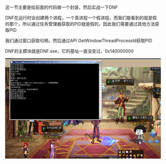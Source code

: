 这一节主要是给前面的代码做一个封装，然后实战一下DNF

DNF在运行时会创建两个进程，一个真进程一个假进程，而我们能看到的就是假的那个，所以通过任务管理器获取的PID就是假的，因此我们需要通过其他方法获取PID

我们通过窗口获取句柄，然后通过API GetWindowThreadProcessId获取PID

DNF的主模块就是DNF.exe，它的基址一直没变过，0x140000000

![](https://raw.githubusercontent.com/Whitebird0/tuchuang/master/QQ截图20220420161818.png)
